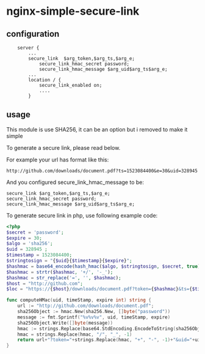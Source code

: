 # nginx-simple-secure-link 

## configuration 

```
	server {
		...
		secure_link  $arg_token,$arg_ts,$arg_e;
        	secure_link_hmac_secret password; 
        	secure_link_hmac_message $arg_uid$arg_ts$arg_e;
		...
		location / {
			secure_link_enabled on;
			....
		}

```


## usage


This module is use SHA256, it can be an option but i removed to make it simple 

To generate a secure link, please read below.

For example your url has format like this:

```
http://github.com/downloads/document.pdf?ts=1523084400&e=30&uid=328945
```

And you configured secure_link_hmac_message to be: 

```
secure_link $arg_token,$arg_ts,$arg_e;
secure_link_hmac_secret password;
secure_link_hmac_message $arg_uid$arg_ts$arg_e;

```


To generate secure link in php, use following example code: 


```php
<?php
$secret = 'password';
$expire = 30;
$algo = 'sha256';
$uid = 328945 ; 
$timestamp = 1523084400;
$stringtosign = "{$uid}{$timestamp}{$expire}";
$hashmac = base64_encode(hash_hmac($algo, $stringtosign, $secret, true));
$hashmac = strtr($hashmac, '+/', '-_');
$hashmac = str_replace('=', '', $hashmac);
$host = "http://github.com";
$loc = "https://{$host}/downloads/document.pdf?token={$hashmac}&ts={$timestamp}&e={$expire}&uid={$uid}";
```
 

```go
func computeHMac(uid, timeStamp, expire int) string {
    url := "http://github.com/downloads/document.pdf";
    sha256Object := hmac.New(sha256.New, []byte("password"))
    message := fmt.Sprintf("%v%v%v", uid, timeStamp, expire)
    sha256Object.Write([]byte(message))
    hmac := strings.Replace(base64.StdEncoding.EncodeToString(sha256Object.Sum(nil)), "=", "", -1)
    hmac = strings.Replace(hmac, "/", "_", -1)
    return url+"?token="+strings.Replace(hmac, "+", "-", -1)+"&uid="+uid"+"&e="+expire+"&ts="+timeStamp
}

```

